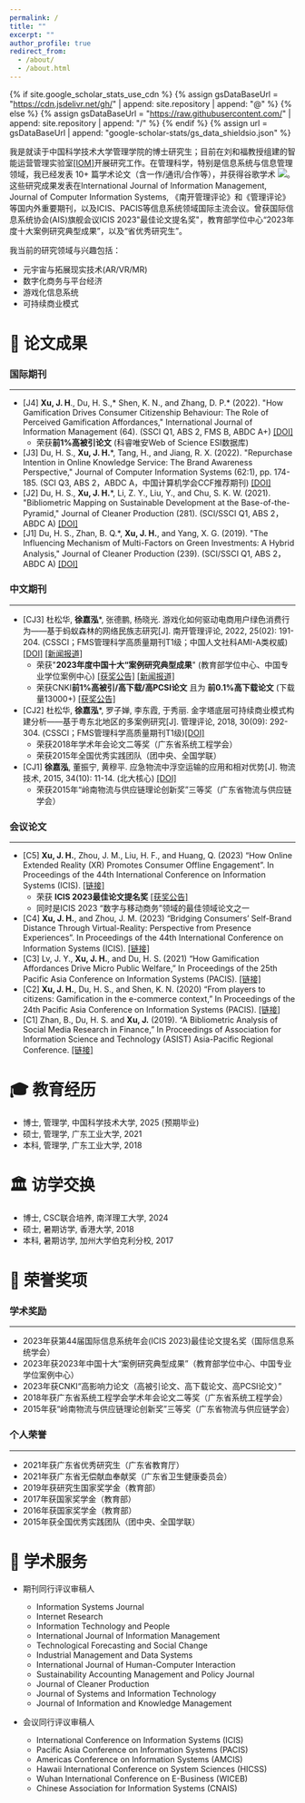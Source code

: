 ```yaml
---
permalink: /
title: ""
excerpt: ""
author_profile: true
redirect_from: 
  - /about/
  - /about.html
---
```


{% if site.google_scholar_stats_use_cdn %}
{% assign gsDataBaseUrl = "https://cdn.jsdelivr.net/gh/" | append: site.repository | append: "@" %}
{% else %}
{% assign gsDataBaseUrl = "https://raw.githubusercontent.com/" | append: site.repository | append: "/" %}
{% endif %}
{% assign url = gsDataBaseUrl | append: "google-scholar-stats/gs_data_shieldsio.json" %}

<span class='anchor' id='about-me'></span>

我是就读于中国科学技术大学管理学院的博士研究生；目前在刘和福教授组建的智能运营管理实验室[[IOM]](http://institution.ustc.edu.cn/iom/)开展研究工作。在管理科学，特别是信息系统与信息管理领域，我已经发表 10+ 篇学术论文（含一作/通讯/合作等），并获得谷歌学术 <a href='https://scholar.google.com/citations?user=B26bu8EAAAAJ'><img src="https://img.shields.io/endpoint?url={{ url | url_encode }}&logo=Google%20Scholar&labelColor=f6f6f6&color=9cf&style=flat&label=引用"></a>。这些研究成果发表在International Journal of Information Management, Journal of Computer Information Systems, 《南开管理评论》和《管理评论》等国内外重要期刊，以及ICIS、PACIS等信息系统领域国际主流会议。曾获国际信息系统协会(AIS)旗舰会议ICIS 2023"最佳论文提名奖"，教育部学位中心“2023年度十大案例研究典型成果”，以及“省优秀研究生”。

我当前的研究领域与兴趣包括：
* 元宇宙与拓展现实技术(AR/VR/MR)
* 数字化商务与平台经济
* 游戏化信息系统
* 可持续商业模式


<span class='anchor' id='-lwzl'></span>

# 📝 论文成果

### 国际期刊
---
* [J4]	**Xu, J. H**., Du, H. S.,* Shen, K. N., and Zhang, D. P.* (2022). "How Gamification Drives Consumer Citizenship Behaviour: The Role of Perceived Gamification Affordances," International Journal of Information Management (64). (SSCI Q1, ABS 2, FMS B, ABDC A+) [[DOI]](https://doi.org/10.1016/j.ijinfomgt.2022.102477)
  * 荣获**前1%高被引论文** (科睿唯安Web of Science ESI数据库)
* [J3]	Du, H. S., **Xu, J. H.***, Tang, H., and Jiang, R. X. (2022). "Repurchase Intention in Online Knowledge Service: The Brand Awareness Perspective," Journal of Computer Information Systems (62:1), pp. 174-185. (SCI Q3, ABS 2，ABDC A，中国计算机学会CCF推荐期刊) [[DOI]](https://doi.org/10.1080/08874417.2020.1759159)
* [J2]	Du, H. S., **Xu, J. H.***, Li, Z. Y., Liu, Y., and Chu, S. K. W. (2021). "Bibliometric Mapping on Sustainable Development at the Base-of-the-Pyramid," Journal of Cleaner Production (281). (SCI/SSCI Q1, ABS 2，ABDC A) [[DOI]](https://doi.org/10.1016/j.jclepro.2020.125290)
* [J1]	Du, H. S., Zhan, B. Q.*, **Xu, J. H.**, and Yang, X. G. (2019). "The Influencing Mechanism of Multi-Factors on Green Investments: A Hybrid Analysis," Journal of Cleaner Production (239). (SCI/SSCI Q1, ABS 2，ABDC A) [[DOI]](https://doi.org/10.1016/j.jclepro.2019.117977)


### 中文期刊
---
* [CJ3]	杜松华, **徐嘉泓***, 张德鹏, 杨晓光. 游戏化如何驱动电商用户绿色消费行为——基于蚂蚁森林的网络民族志研究[J]. 南开管理评论, 2022, 25(02): 191-204.  (CSSCI；FMS管理科学高质量期刊T1级；中国人文社科AMI-A类权威)  [[DOI]](https://doi.org/10.3969/j.issn.1008-3448.2022.02.019) [[新闻报道]](http://www.fter50.org.cn/research/1424.html) 
  * 荣获"**2023年度中国十大“案例研究典型成果**" (教育部学位中心、中国专业学位案例中心) [[获奖公告]](https://case.cdgdc.edu.cn//index/sfalyj.do) [[新闻报道]](https://mp.weixin.qq.com/s?__biz=MzAxOTc4NDczNA==&mid=2653665709&idx=1&sn=fd314c26b67116769ed2cdabc7d85d56&chksm=801eacdcb76925caef4debd3154b7f22987156cca7de73d026589205d706fdf99977c7e4673c&scene=27) 
  * 荣获CNKI**前1%高被引/高下载/高PCSI论文** 且为 **前0.1%高下载论文** (下载量13000+) [[获奖公告]](http://institution.ustc.edu.cn/iom/zh_CN/article/688833/content/3579.htm)
* [CJ2]	杜松华, **徐嘉泓***, 罗子婵, 李东霞, 于秀丽. 金字塔底层可持续商业模式构建分析——基于粤东北地区的多案例研究[J]. 管理评论, 2018, 30(09): 292-304. (CSSCI；FMS管理科学高质量期刊T1级)[[DOI]](https://doi.org/10.14120/j.cnki.cn11-5057/f.2018.09.027)
  * 荣获2018年学术年会论文二等奖（广东省系统工程学会）
  * 荣获2015年全国优秀实践团队（团中央、全国学联）
* [CJ1]	**徐嘉泓**, 董振宁, 黄穆平. 应急物流中浮空运输的应用和相对优势[J]. 物流技术, 2015, 34(10): 11-14. (北大核心) [[DOI]](https://doi.org/10.3969/j.issn.1005-152X.2015.10.004)
  * 荣获2015年“岭南物流与供应链理论创新奖”三等奖（广东省物流与供应链学会）

<span class='anchor' id='-xshy'></span>
### 会议论文 
---
* [C5]	**Xu, J. H.**, Zhou, J. M., Liu, H. F., and Huang, Q. (2023) “How Online Extended Reality (XR) Promotes Consumer Offline Engagement”. In Proceedings of the 44th International Conference on Information Systems (ICIS). [[链接]](https://aisel.aisnet.org/icis2023/emobilecomm/emobilecomm/2/)
  * 荣获 **ICIS 2023最佳论文提名奖**  [[获奖公告]](https://aisel.aisnet.org/icis2023/awards.html)
  * 同时是ICIS 2023 “数字与移动商务”领域的最佳领域论文之一
* [C4]	**Xu, J. H.**, and Zhou, J. M. (2023) “Bridging Consumers’ Self-Brand Distance Through Virtual-Reality: Perspective from Presence Experiences”. In Proceedings of the 44th International Conference on Information Systems (ICIS). [[链接]](https://aisel.aisnet.org/icis2023/techandfow/techandfow/10/)
* [C3]	Lv, J. Y., **Xu, J. H.**, and Du, H. S. (2021) “How Gamification Affordances Drive Micro Public Welfare,” In Proceedings of the 25th Pacific Asia Conference on Information Systems (PACIS). [[链接]](https://aisel.aisnet.org/pacis2021/187/)
* [C2]	**Xu, J. H.**, Du, H. S., and Shen, K. N. (2020) “From players to citizens: Gamification in the e-commerce context,” In Proceedings of the 24th Pacific Asia Conference on Information Systems (PACIS). [[链接]](https://aisel.aisnet.org/pacis2020/233/)
* [C1]	Zhan, B., Du, H. S. and **Xu, J.** (2019). “A Bibliometric Analysis of Social Media Research in Finance,” In Proceedings of Association for Information Science and Technology (ASIST) Asia-Pacific Regional Conference. [[链接]](https://asistdl.onlinelibrary.wiley.com/pb-assets/assets/23739231/ASIST-AP%202019%20Conference%20Proceedings-1606758940430.pdf)


<span class='anchor' id='-xl'></span>

# 🎓 教育经历
* 博士, 管理学, 中国科学技术大学, 2025 (预期毕业)
* 硕士, 管理学, 广东工业大学, 2021
* 本科, 管理学, 广东工业大学, 2018

# 🏛️ 访学交换
* 博士, CSC联合培养, 南洋理工大学, 2024
* 硕士, 暑期访学, 香港大学, 2018
* 本科, 暑期访学, 加州大学伯克利分校, 2017

<span class='anchor' id='-ryjx'></span>

# 🏅 荣誉奖项

### 学术奖励
---
* 2023年获第44届国际信息系统年会(ICIS 2023)最佳论文提名奖（国际信息系统学会）
* 2023年获2023年中国十大“案例研究典型成果”（教育部学位中心、中国专业学位案例中心）
* 2023年获CNKI“高影响力论文（高被引论文、高下载论文、高PCSI论文）”
* 2018年获广东省系统工程学会学术年会论文二等奖（广东省系统工程学会）
* 2015年获“岭南物流与供应链理论创新奖”三等奖（广东省物流与供应链学会）

### 个人荣誉
---
* 2021年获广东省优秀研究生（广东省教育厅）
* 2021年获广东省无偿献血奉献奖（广东省卫生健康委员会）
* 2019年获研究生国家奖学金（教育部）
* 2017年获国家奖学金（教育部）
* 2016年获国家奖学金（教育部）
* 2015年获全国优秀实践团队（团中央、全国学联）


<span class='anchor' id='-services'></span>
# 📖 学术服务
* 期刊同行评议审稿人
  * Information Systems Journal
  * Internet Research
  * Information Technology and People
  * International Journal of Information Management
  * Technological Forecasting and Social Change
  * Industrial Management and Data Systems
  * International Journal of Human-Computer Interaction
  * Sustainability Accounting Management and Policy Journal
  * Journal of Cleaner Production
  * Journal of Systems and Information Technology
  * Journal of Information and Knowledge Management

* 会议同行评议审稿人
  * International Conference on Information Systems (ICIS)
  * Pacific Asia Conference on Information Systems (PACIS)
  * Americas Conference on Information Systems (AMCIS)
  * Hawaii International Conference on System Sciences (HICSS)
  * Wuhan International Conference on E-Business (WICEB)
  * Chinese Association for Information Systems (CNAIS)

